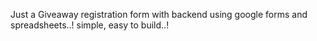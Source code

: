 Just a Giveaway registration form with backend using google forms and spreadsheets..! simple, easy to build..!
